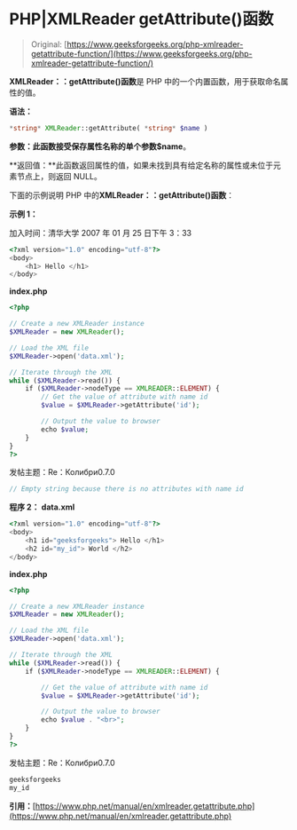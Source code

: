 # PHP|XMLReader getAttribute()函数

> Original: [https://www.geeksforgeeks.org/php-xmlreader-getattribute-function/](https://www.geeksforgeeks.org/php-xmlreader-getattribute-function/)

**XMLReader：：getAttribute()函数**是 PHP 中的一个内置函数，用于获取命名属性的值。

**语法：**

```php
*string* XMLReader::getAttribute( *string* $name )
```

**参数：**此函数接受保存属性名称的单个参数**$name**。

**返回值：**此函数返回属性的值，如果未找到具有给定名称的属性或未位于元素节点上，则返回 NULL。

下面的示例说明 PHP 中的**XMLReader：：getAttribute()函数**：

**示例 1：**

加入时间：清华大学 2007 年 01 月 25 日下午 3：33

```php
<?xml version="1.0" encoding="utf-8"?>
<body>
    <h1> Hello </h1>
</body>
```

**index.php**

```php
<?php

// Create a new XMLReader instance
$XMLReader = new XMLReader();

// Load the XML file
$XMLReader->open('data.xml');

// Iterate through the XML
while ($XMLReader->read()) {
    if ($XMLReader->nodeType == XMLREADER::ELEMENT) {
        // Get the value of attribute with name id
        $value = $XMLReader->getAttribute('id');

        // Output the value to browser
        echo $value;
    }
}
?>
```

发帖主题：Re：Колибри0.7.0

```php
// Empty string because there is no attributes with name id
```

**程序 2：**
**data.xml**

```php
<?xml version="1.0" encoding="utf-8"?>
<body>
    <h1 id="geeksforgeeks"> Hello </h1>
    <h2 id="my_id"> World </h2>
</body>
```

**index.php**

```php
<?php

// Create a new XMLReader instance
$XMLReader = new XMLReader();

// Load the XML file
$XMLReader->open('data.xml');

// Iterate through the XML
while ($XMLReader->read()) {
    if ($XMLReader->nodeType == XMLREADER::ELEMENT) {

        // Get the value of attribute with name id
        $value = $XMLReader->getAttribute('id');

        // Output the value to browser
        echo $value . "<br>";
    }
}
?>
```

发帖主题：Re：Колибри0.7.0

```php
geeksforgeeks
my_id
```

**引用：**[https://www.php.net/manual/en/xmlreader.getattribute.php](https://www.php.net/manual/en/xmlreader.getattribute.php)